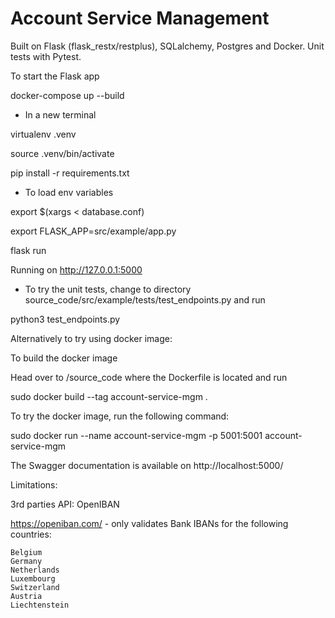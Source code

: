 
#  Account Service Management 

Built on Flask (flask_restx/restplus), SQLalchemy, Postgres and Docker. Unit tests with Pytest.



To start the Flask app

docker-compose up --build

- In a new terminal

virtualenv .venv

source .venv/bin/activate

pip install -r requirements.txt

- To load env variables

export $(xargs < database.conf)

export FLASK_APP=src/example/app.py

flask run

Running on http://127.0.0.1:5000

- To try the unit tests, change to directory source_code/src/example/tests/test_endpoints.py and run

python3 test_endpoints.py

Alternatively to try using docker image:

To build the docker image

Head over to /source_code where the Dockerfile is located and run 

sudo docker build --tag account-service-mgm  .


To try the docker image, run the following command:

sudo docker run --name account-service-mgm -p 5001:5001 account-service-mgm


The Swagger documentation is available on http://localhost:5000/ 

Limitations:

3rd parties API: OpenIBAN

https://openiban.com/ - only validates Bank IBANs for the following countries:

    Belgium
    Germany
    Netherlands
    Luxembourg
    Switzerland
    Austria
    Liechtenstein

